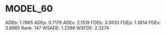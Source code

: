 # MODEL_60

ADEb: 1.7865
ADEp: 0.7179
ADEv: 2.1519
FDEb: 3.3933
FDEp: 1.3814
FDEv: 3.8985
Rank: 147
WSADE: 1.2398
WSFDE: 2.3274